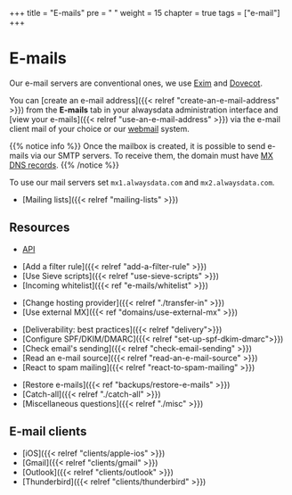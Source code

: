 +++
title = "E-mails"
pre = "<i class='fas fa-fw fa-paper-plane'></i> "
weight = 15
chapter = true
tags = ["e-mail"]
+++

# E-mails

Our e-mail servers are conventional ones, we use [Exim](https://www.exim.org/) and [Dovecot](https://www.dovecot.org/).

You can [create an e-mail address]({{< relref "create-an-e-mail-address" >}}) from the **E-mails** tab in your alwaysdata administration interface and [view your e-mails]({{< relref "use-an-e-mail-address" >}}) via the e-mail client mail of your choice or our [webmail](https://webmail.alwaysdata.com) system.

{{% notice info %}}
Once the mailbox is created, it is possible to send e-mails via our SMTP servers. To receive them, the domain must have [MX DNS records](https://en.wikipedia.org/wiki/MX_record).
{{% /notice %}}

To use our mail servers set `mx1.alwaysdata.com` and `mx2.alwaysdata.com`.

* [Mailing lists]({{< relref "mailing-lists" >}})

## Resources

- [API](https://api.alwaysdata.com/v1/mailbox/doc/)
* [Add a filter rule]({{< relref "add-a-filter-rule" >}})
* [Use Sieve scripts]({{< relref "use-sieve-scripts" >}})
* [Incoming whitelist]({{< ref "e-mails/whitelist" >}})
- [Change hosting provider]({{< relref "./transfer-in" >}})
- [Use external MX]({{< ref "domains/use-external-mx" >}})
* [Deliverability: best practices]({{< relref "delivery">}})
* [Configure SPF/DKIM/DMARC]({{< relref "set-up-spf-dkim-dmarc">}})
* [Check email's sending]({{< relref "check-email-sending" >}})
* [Read an e-mail source]({{< relref "read-an-e-mail-source" >}})
* [React to spam mailing]({{< relref "react-to-spam-mailing" >}})
- [Restore e-mails]({{< ref "backups/restore-e-mails" >}})
- [Catch-all]({{< relref "./catch-all" >}})
- [Miscellaneous questions]({{< relref "./misc" >}})

## E-mail clients

- [iOS]({{< relref "clients/apple-ios" >}})
- [Gmail]({{< relref "clients/gmail" >}})
- [Outlook]({{< relref "clients/outlook" >}})
- [Thunderbird]({{< relref "clients/thunderbird" >}})
